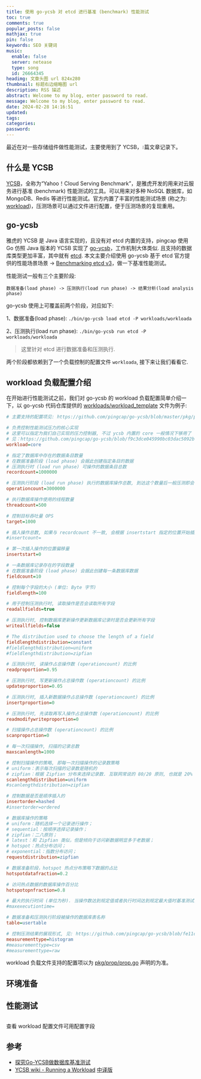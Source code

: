 ```yaml
---
title: 使用 go-ycsb 对 etcd 进行基准 (benchmark) 性能测试
toc: true
comments: true
popular_posts: false
mathjax: true
pin: false
keywords: SEO 关键词
music:
  enable: false
  server: netease
  type: song
  id: 26664345
headimg: 文章头图 url 824x280
thumbnail: 标题右边缩略图 url
description: RSS 描述
abstract: Welcome to my blog, enter password to read.
message: Welcome to my blog, enter password to read.
date: 2024-02-28 14:16:51
updated:
tags:
categories:
password:
---
```


最近在对一些存储组件做性能测试，主要使用到了 YCSB，💧篇文章记录下。

## 什么是 YCSB

[YCSB](https://github.com/brianfrankcooper/YCSB/wiki#yahoo-cloud-serving-benchmark-ycsb)，全称为“Yahoo！Cloud Serving Benchmark”，是雅虎开发的用来对云服务进行基准 (benchmark) 性能测试的工具。可以用来对多种 NoSQL 数据库，如 MongoDB、Redis 等进行性能测试。官方内置了丰富的性能测试场景 (称之为: [workload](https://github.com/brianfrankcooper/YCSB/wiki/Running-a-Workload))，压测场景可以通过文件进行配置，便于压测场景的复现重用。

## go-ycsb

雅虎的 YCSB 是 Java 语言实现的，且没有对 etcd 内置的支持，pingcap 使用 Go 仿照 Java 版本的 YCSB 实现了 [go-ycsb](https://github.com/pingcap/go-ycsb)，工作机制大体类似. 且支持的数据库类型更加丰富，其中就有 [etcd](https://etcd.io/). 本文主要介绍使用 go-ycsb 基于 etcd 官方提供的性能场景场景 -> [Benchmarking etcd v3](https://etcd.io/docs/v3.5/benchmarks/etcd-3-demo-benchmarks/)，做一下基准性能测试。

性能测试一般有三个主要阶段:

```shell
数据准备(load phase) -> 压测执行(load run phase) -> 结果分析(load analysis phase)
```

go-ycsb 使用上可覆盖前两个阶段，对应如下:

1、数据准备(load phase): `./bin/go-ycsb load etcd -P workloads/workloada`

2、压测执行(load run phase): `./bin/go-ycsb run etcd -P workloads/workloada`

> 这里针对 etcd 进行数据准备和压测执行.

两个阶段都依赖到了一个负载控制的配置文件 `workloada`, 接下来让我们看看它.

## workload 负载配置介绍

在开始进行性能测试之前，我们对 go-ycsb 的 workload 负载配置简单介绍一下，以 go-ycsb 代码仓库提供的 [workloads/workload_template](https://github.com/pingcap/go-ycsb/blob/master/workloads/workload_template) 文件为例子:

```ini
# 主要支持的配置项见: https://github.com/pingcap/go-ycsb/blob/master/pkg/prop/prop.go

# 负责控制性能测试压力的核心实现
# 这里可以指定为我们自己实现的压力控制器, 不过 ycsb 内置的 core 一般情况下够用了
# 见：https://github.com/pingcap/go-ycsb/blob/f9c3dce045990bc03dac5092be2b00bef386b7c6/cmd/go-ycsb/main.go#L129
workload=core

# 指定了数据库中存在的数据条目数量
# 在数据准备阶段 (load phase) 会据此创建指定条目的数据
# 压测执行时 (load run phase) 可操作的数据条目总数
recordcount=1000000

# 压测执行阶段 (load run phase) 执行的数据库操作总数, 到达这个数量后一般压测即会停止执行
operationcount=3000000

# 执行数据库操作使用的线程数量
threadcount=500

# 控制目标吞吐量 OPS
target=1000

# 插入操作总数, 如果与 recordcount 不一致, 会根据 insertstart 指定的位置开始插入数据
#insertcount=

# 第一次插入操作的位置偏移量
insertstart=0

# 一条数据库记录存在的字段数量
# 在数据准备阶段 (load phase) 会据此创建每一条数据库数据
fieldcount=10

# 控制每个字段的大小 (单位: Byte 字节)
fieldlength=100

# 用于控制压测执行时, 读取操作是否会读取所有字段
readallfields=true

# 压测执行时, 控制数据库更新操作更新数据库记录时是否会更新所有字段
writeallfields=false

# The distribution used to choose the length of a field
fieldlengthdistribution=constant
#fieldlengthdistribution=uniform
#fieldlengthdistribution=zipfian

# 压测执行时, 读操作占总操作数 (operationcount) 的比例
readproportion=0.95

# 压测执行时, 写更新操作占总操作数 (operationcount) 的比例
updateproportion=0.05

# 压测执行时, 插入新数据操作占总操作数 (operationcount) 的比例
insertproportion=0

# 压测执行时, 先读取再写入操作占总操作数 (operationcount) 的比例
readmodifywriteproportion=0

# 扫描操作占总操作数 (operationcount) 的比例
scanproportion=0

# 每一次扫描操作, 扫描的记录总数
maxscanlength=1000

# 控制扫描操作的策略, 即每一次扫描操作的记录数策略
# uniform：表示每次扫描的记录数是随机的
# zipfian：根据 Zipfian 分布来选择记录数. 互联网常说的 80/20 原则, 也就是 20% 的 key, 会占有 80% 的访问量;
scanlengthdistribution=uniform
#scanlengthdistribution=zipfian

# 控制数据是否是顺序插入的
insertorder=hashed
#insertorder=ordered

# 数据库操作的策略
# uniform：随机选择一个记录进行操作；
# sequential：按顺序选择记录操作；
# zipfian：二八原则；
# latest：和 Zipfian 类似，但是倾向于访问新数据明显多于老数据；
# hotspot：热点分布访问；
# exponential：指数分布访问；
requestdistribution=zipfian

# 数据准备阶段，hotspot 热点分布策略下数据的占比
hotspotdatafraction=0.2

# 访问热点数据的数据库操作百分比
hotspotopnfraction=0.8

# 最大的执行时间 (单位为秒). 当操作数达到规定值或者执行时间达到规定最大值时基准测试会停止
#maxexecutiontime=

# 数据准备和压测执行阶段被操作的数据库表名称
table=usertable

# 控制压测结果的展现形式, 见: https://github.com/pingcap/go-ycsb/blob/fe11c4783b57703465ec7d36fcc4268979001d1a/pkg/measurement/measurement.go#L84
measurementtype=histogram
#measurementtype=csv
#measurementtype=raw
```

workload 负载文件支持的配置项以为 [pkg/prop/prop.go](https://github.com/pingcap/go-ycsb/blob/master/pkg/prop/prop.go) 声明的为准。

## 环境准备

## 性能测试

##


查看 workload 配置文件可用配置字段

## 参考

- [探究Go-YCSB做数据库基准测试](https://www.luozhiyun.com/archives/634)
- [YCSB wiki - Running a Workload](https://github.com/brianfrankcooper/YCSB/wiki/Running-a-Workload) [中译版](https://lsr1991.github.io/2015/04/25/ycsb-document-translation-running-a-workload/)
